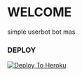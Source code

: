 # WELCOME
simple userbot bot mas
### DEPLOY

[![Deploy To Heroku](https://www.herokucdn.com/deploy/button.svg)](https://heroku.com/deploy)


